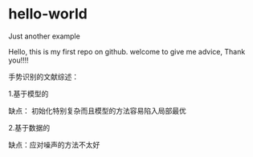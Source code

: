 # hello-world
Just another example

Hello, this is my first repo on github. welcome to give me advice, Thank you!!!!

手势识别的文献综述：

1.基于模型的

缺点： 初始化特别复杂而且模型的方法容易陷入局部最优

2.基于数据的

缺点：应对噪声的方法不太好
